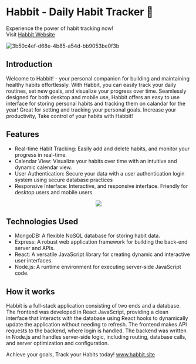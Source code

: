 # Habbit - Daily Habit Tracker 🐸
Experience the power of habit tracking now! </br>
Visit [Habbit Website](www.habbit.site)

![3b50c4ef-d68e-4b85-a54d-bb9053be0f3b](https://github.com/christopherdsmd/Habbit/assets/104523163/bd804c38-1f12-4422-97ba-a68fe88f25fb)
## Introduction

Welcome to Habbit! - your personal companion for building and maintaining healthy habits effortlessly. With Habbit, you can easily track your daily routines, set new goals, and visualize your progress over time. Seamlessly designed for both desktop and mobile use, Habbit offers an easy to use interface for storing personal habits and tracking them on calandar for the year! Great for setting and tracking your personal goals. Increase your productivity, Take control of your habits with Habbit!

## Features

- Real-time Habit Tracking: Easily add and delete habits, and monitor your progress in real-time.
- Calendar View: Visualize your habits over time with an intuitive and dynamic calendar view.
- User Authentication: Secure your data with a user authentication login system using secure database practices
- Responsive Interface: Interactive, and responsive interface. Friendly for desktop users and mobile users.
  

<p align="center">
  <img src="https://github.com/christopherdsmd/Habbit/assets/104523163/91efe531-4657-402d-9e4d-2f1f839d9df2" />
</p>

  
## Technologies Used
- MongoDB: A flexible NoSQL database for storing habit data.
- Express: A robust web application framework for building the back-end server and APIs.
- React: A versatile JavaScript library for creating dynamic and interactive user interfaces.
- Node.js: A runtime environment for executing server-side JavaScript code.

## How it works

Habbit is a full-stack application consisting of two ends and a database. The frontend was developed in React JavaScript, providing a clean interface that interacts with the database using React hooks to dynamically update the application without needing to refresh. The frontend makes API requests to the backend, where login is handled. The backend was written in Node.js and handles server-side logic, including routing, database calls, and server optimization and configuration.

Achieve your goals, Track your Habits today! 
www.habbit.site
